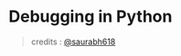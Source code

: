 # **Debugging in Python**
> credits : [@saurabh618](https://github.com/saurabh618 "Saurabh Agarwal")
